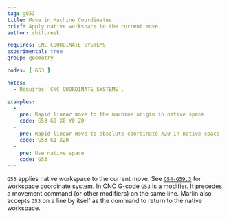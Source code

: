 ```yaml
---
tag: g053
title: Move in Machine Coordinates
brief: Apply native workspace to the current move.
author: shitcreek

requires: CNC_COORDINATE_SYSTEMS
experimental: true
group: geometry

codes: [ G53 ]

notes:
  - Requires `CNC_COORDINATE_SYSTEMS`.

examples:
  -
    pre: Rapid linear move to the machine origin in native space
    code: G53 G0 X0 Y0 Z0
  -
    pre: Rapid linear move to absolute coordinate X20 in native space
    code: G53 G1 X20
  -
    pre: Use native space
    code: G53
---
```


`G53` applies native workspace to the current move. See [`G54-G59.3`](/docs/gcode/G054-G059.html) for workspace coordinate system.
In CNC G-code `G53` is a modifier. It precedes a movement command (or other modifiers) on the same line.
Marlin also accepts `G53` on a line by itself as the command to return to the native workspace.
